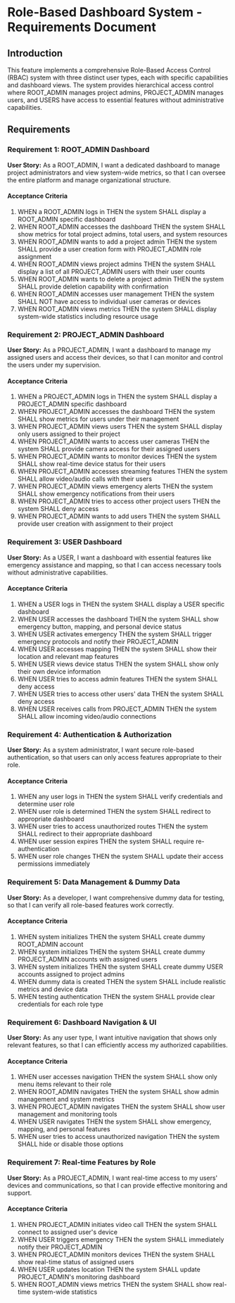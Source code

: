 # Role-Based Dashboard System - Requirements Document

## Introduction

This feature implements a comprehensive Role-Based Access Control (RBAC) system with three distinct user types, each with specific capabilities and dashboard views. The system provides hierarchical access control where ROOT_ADMIN manages project admins, PROJECT_ADMIN manages users, and USERS have access to essential features without administrative capabilities.

## Requirements

### Requirement 1: ROOT_ADMIN Dashboard

**User Story:** As a ROOT_ADMIN, I want a dedicated dashboard to manage project administrators and view system-wide metrics, so that I can oversee the entire platform and manage organizational structure.

#### Acceptance Criteria

1. WHEN a ROOT_ADMIN logs in THEN the system SHALL display a ROOT_ADMIN specific dashboard
2. WHEN ROOT_ADMIN accesses the dashboard THEN the system SHALL show metrics for total project admins, total users, and system resources
3. WHEN ROOT_ADMIN wants to add a project admin THEN the system SHALL provide a user creation form with PROJECT_ADMIN role assignment
4. WHEN ROOT_ADMIN views project admins THEN the system SHALL display a list of all PROJECT_ADMIN users with their user counts
5. WHEN ROOT_ADMIN wants to delete a project admin THEN the system SHALL provide deletion capability with confirmation
6. WHEN ROOT_ADMIN accesses user management THEN the system SHALL NOT have access to individual user cameras or devices
7. WHEN ROOT_ADMIN views metrics THEN the system SHALL display system-wide statistics including resource usage

### Requirement 2: PROJECT_ADMIN Dashboard

**User Story:** As a PROJECT_ADMIN, I want a dashboard to manage my assigned users and access their devices, so that I can monitor and control the users under my supervision.

#### Acceptance Criteria

1. WHEN a PROJECT_ADMIN logs in THEN the system SHALL display a PROJECT_ADMIN specific dashboard
2. WHEN PROJECT_ADMIN accesses the dashboard THEN the system SHALL show metrics for users under their management
3. WHEN PROJECT_ADMIN views users THEN the system SHALL display only users assigned to their project
4. WHEN PROJECT_ADMIN wants to access user cameras THEN the system SHALL provide camera access for their assigned users
5. WHEN PROJECT_ADMIN wants to monitor devices THEN the system SHALL show real-time device status for their users
6. WHEN PROJECT_ADMIN accesses streaming features THEN the system SHALL allow video/audio calls with their users
7. WHEN PROJECT_ADMIN views emergency alerts THEN the system SHALL show emergency notifications from their users
8. WHEN PROJECT_ADMIN tries to access other project users THEN the system SHALL deny access
9. WHEN PROJECT_ADMIN wants to add users THEN the system SHALL provide user creation with assignment to their project

### Requirement 3: USER Dashboard

**User Story:** As a USER, I want a dashboard with essential features like emergency assistance and mapping, so that I can access necessary tools without administrative capabilities.

#### Acceptance Criteria

1. WHEN a USER logs in THEN the system SHALL display a USER specific dashboard
2. WHEN USER accesses the dashboard THEN the system SHALL show emergency button, mapping, and personal device status
3. WHEN USER activates emergency THEN the system SHALL trigger emergency protocols and notify their PROJECT_ADMIN
4. WHEN USER accesses mapping THEN the system SHALL show their location and relevant map features
5. WHEN USER views device status THEN the system SHALL show only their own device information
6. WHEN USER tries to access admin features THEN the system SHALL deny access
7. WHEN USER tries to access other users' data THEN the system SHALL deny access
8. WHEN USER receives calls from PROJECT_ADMIN THEN the system SHALL allow incoming video/audio connections

### Requirement 4: Authentication & Authorization

**User Story:** As a system administrator, I want secure role-based authentication, so that users can only access features appropriate to their role.

#### Acceptance Criteria

1. WHEN any user logs in THEN the system SHALL verify credentials and determine user role
2. WHEN user role is determined THEN the system SHALL redirect to appropriate dashboard
3. WHEN user tries to access unauthorized routes THEN the system SHALL redirect to their appropriate dashboard
4. WHEN user session expires THEN the system SHALL require re-authentication
5. WHEN user role changes THEN the system SHALL update their access permissions immediately

### Requirement 5: Data Management & Dummy Data

**User Story:** As a developer, I want comprehensive dummy data for testing, so that I can verify all role-based features work correctly.

#### Acceptance Criteria

1. WHEN system initializes THEN the system SHALL create dummy ROOT_ADMIN account
2. WHEN system initializes THEN the system SHALL create dummy PROJECT_ADMIN accounts with assigned users
3. WHEN system initializes THEN the system SHALL create dummy USER accounts assigned to project admins
4. WHEN dummy data is created THEN the system SHALL include realistic metrics and device data
5. WHEN testing authentication THEN the system SHALL provide clear credentials for each role type

### Requirement 6: Dashboard Navigation & UI

**User Story:** As any user type, I want intuitive navigation that shows only relevant features, so that I can efficiently access my authorized capabilities.

#### Acceptance Criteria

1. WHEN user accesses navigation THEN the system SHALL show only menu items relevant to their role
2. WHEN ROOT_ADMIN navigates THEN the system SHALL show admin management and system metrics
3. WHEN PROJECT_ADMIN navigates THEN the system SHALL show user management and monitoring tools
4. WHEN USER navigates THEN the system SHALL show emergency, mapping, and personal features
5. WHEN user tries to access unauthorized navigation THEN the system SHALL hide or disable those options

### Requirement 7: Real-time Features by Role

**User Story:** As a PROJECT_ADMIN, I want real-time access to my users' devices and communications, so that I can provide effective monitoring and support.

#### Acceptance Criteria

1. WHEN PROJECT_ADMIN initiates video call THEN the system SHALL connect to assigned user's device
2. WHEN USER triggers emergency THEN the system SHALL immediately notify their PROJECT_ADMIN
3. WHEN PROJECT_ADMIN monitors devices THEN the system SHALL show real-time status of assigned users
4. WHEN USER updates location THEN the system SHALL update PROJECT_ADMIN's monitoring dashboard
5. WHEN ROOT_ADMIN views metrics THEN the system SHALL show real-time system-wide statistics